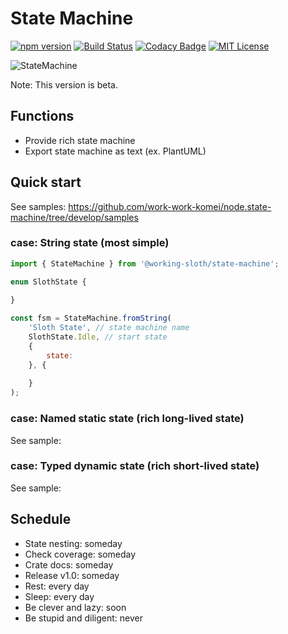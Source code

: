 # State Machine

[![npm version](https://badge.fury.io/js/%40working-sloth%2Fstate-machine.svg)](https://badge.fury.io/js/%40working-sloth%2Fstate-machine)
[![Build Status](https://travis-ci.org/work-work-komei/node.state-machine.svg?branch=develop)](https://travis-ci.org/work-work-komei/node.state-machine)
[![Codacy Badge](https://api.codacy.com/project/badge/Grade/03db41b395194a168573c9b647f9db24)](https://app.codacy.com/app/work-work-komei/node.state-machine?utm_source=github.com&utm_medium=referral&utm_content=work-work-komei/node.state-machine&utm_campaign=Badge_Grade_Dashboard)
[![MIT License](http://img.shields.io/badge/license-MIT-blue.svg?style=flat)](LICENSE)

![StateMachine](https://github.com/work-work-komei/node.state-machine/blob/develop/samples/SlothState.png)

Note: This version is beta.

## Functions
 - Provide rich state machine
 - Export state machine as text (ex. PlantUML)

## Quick start
 See samples: https://github.com/work-work-komei/node.state-machine/tree/develop/samples

### case: String state (most simple)
```js
import { StateMachine } from '@working-sloth/state-machine';

enum SlothState {
    
}

const fsm = StateMachine.fromString(
    'Sloth State', // state machine name
    SlothState.Idle, // start state
    {
        state: 
    }, {
        
    }
);
```

### case: Named static state (rich long-lived state)
 See sample: 

### case: Typed dynamic state (rich short-lived state)
 See sample: 

## Schedule
 - State nesting: someday
 - Check coverage: someday
 - Crate docs: someday
 - Release v1.0: someday
 - Rest: every day
 - Sleep: every day
 - Be clever and lazy: soon
 - Be stupid and diligent: never
